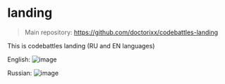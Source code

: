 # landing


> Main repository:
> https://github.com/doctorixx/codebattles-landing



This is codebattles landing (RU and EN languages)

English:
![image](https://github.com/user-attachments/assets/3a7607ba-7d4f-4306-a094-aa9431049c42)

Russian:
![image](https://github.com/user-attachments/assets/f6dad8d6-855d-4966-9ea2-5db6b0c20870)

